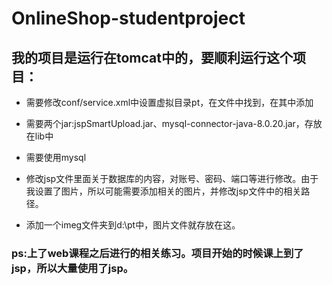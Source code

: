 # OnlineShop-studentproject

## 我的项目是运行在tomcat中的，要顺利运行这个项目：  

* 需要修改conf/service.xml中设置虚拟目录pt，在文件中找到<HOST></HOST>，在其中添加<Context docBase="D:\pt" path="/pt" reloadable="true"></Context>  

* 需要两个jar:jspSmartUpload.jar、mysql-connector-java-8.0.20.jar，存放在lib中

* 需要使用mysql  
 
* 修改jsp文件里面关于数据库的内容，对账号、密码、端口等进行修改。由于我设置了图片，所以可能需要添加相关的图片，并修改jsp文件中的相关路径。  
  
* 添加一个imeg文件夹到d:\pt中，图片文件就存放在这。  




### ps:上了web课程之后进行的相关练习。项目开始的时候课上到了jsp，所以大量使用了jsp。  
